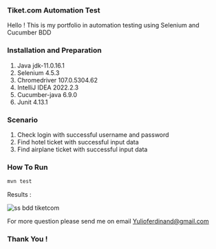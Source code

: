 ### Tiket.com Automation Test 
Hello ! This is my portfolio in automation testing using Selenium and Cucumber BDD

### Installation and Preparation
1. Java jdk-11.0.16.1
2. Selenium 4.5.3
3. Chromedriver 107.0.5304.62
4. IntelliJ IDEA 2022.2.3
5. Cucumber-java 6.9.0
6. Junit 4.13.1

### Scenario
1. Check login with successful username and password
2. Find hotel ticket with successful input data
3. Find airplane ticket with successful input data

### How To Run
```bash
mvn test
```
Results :

![ss bdd tiketcom](https://user-images.githubusercontent.com/46779184/200319720-e41099ce-f1a3-426c-930a-bfe6b9ecf015.png)

For more question please send me on email Yulioferdinand@gmail.com


### Thank You !

